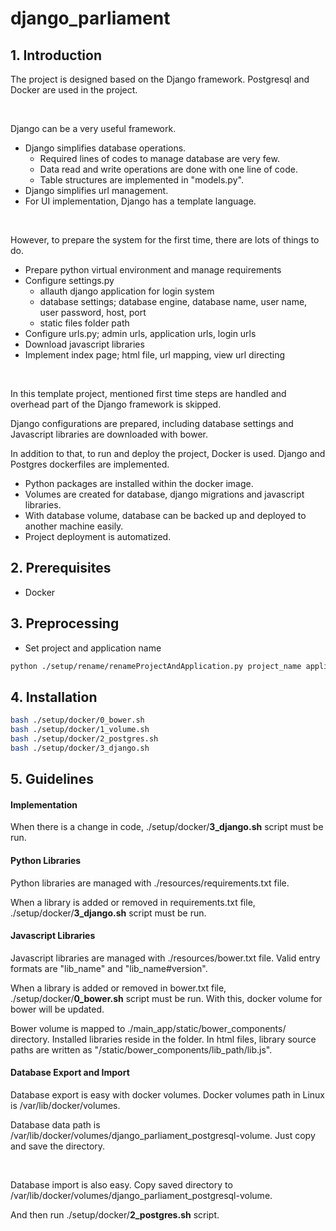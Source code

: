 # django_parliament

## 1. Introduction

The project is designed based on the Django framework. Postgresql and Docker are used in the project.

<br/>

Django can be a very useful framework. 
- Django simplifies database operations. 
  - Required lines of codes to manage database are very few.
  - Data read and write operations are done with one line of code.
  - Table structures are implemented in "models.py".  
- Django simplifies url management.
- For UI implementation, Django has a template language.

<br/>

However, to prepare the system for the first time, there are lots of things to do.
- Prepare python virtual environment and manage requirements
- Configure settings.py
  - allauth django application for login system
  - database settings; database engine, database name, user name, user password, host, port
  - static files folder path
- Configure urls.py; admin urls, application urls, login urls
- Download javascript libraries
- Implement index page; html file, url mapping, view url directing

<br/>

In this template project, mentioned first time steps are handled and overhead part of the Django framework is skipped.

Django configurations are prepared, including database settings and Javascript libraries are downloaded with bower.

In addition to that, to run and deploy the project, Docker is used. Django and Postgres dockerfiles are implemented.
- Python packages are installed within the docker image.
- Volumes are created for database, django migrations and javascript libraries.
- With database volume, database can be backed up and deployed to another machine easily.
- Project deployment is automatized.

## 2. Prerequisites
- Docker

## 3. Preprocessing

- Set project and application name
```bash
python ./setup/rename/renameProjectAndApplication.py project_name application_name
```

## 4. Installation

```bash
bash ./setup/docker/0_bower.sh
bash ./setup/docker/1_volume.sh
bash ./setup/docker/2_postgres.sh
bash ./setup/docker/3_django.sh
```

## 5. Guidelines

#### Implementation

When there is a change in code, ./setup/docker/**3_django.sh** script must be run.

#### Python Libraries

Python libraries are managed with ./resources/requirements.txt file.

When a library is added or removed in requirements.txt file, ./setup/docker/**3_django.sh** script must be run.

#### Javascript Libraries

Javascript libraries are managed with ./resources/bower.txt file. 
Valid entry formats are "lib_name" and "lib_name#version". 

When a library is added or removed in bower.txt file, ./setup/docker/**0_bower.sh** script must be run. 
With this, docker volume for bower will be updated.

Bower volume is mapped to ./main_app/static/bower_components/ directory. Installed libraries reside in the folder. In html files, library source paths are written as "/static/bower_components/lib_path/lib.js".

#### Database Export and Import

Database export is easy with docker volumes. Docker volumes path in Linux is /var/lib/docker/volumes.

Database data path is /var/lib/docker/volumes/django_parliament_postgresql-volume. Just copy and save the directory.

<br/>

Database import is also easy. Copy saved directory to /var/lib/docker/volumes/django_parliament_postgresql-volume.

And then run ./setup/docker/**2_postgres.sh** script. 
